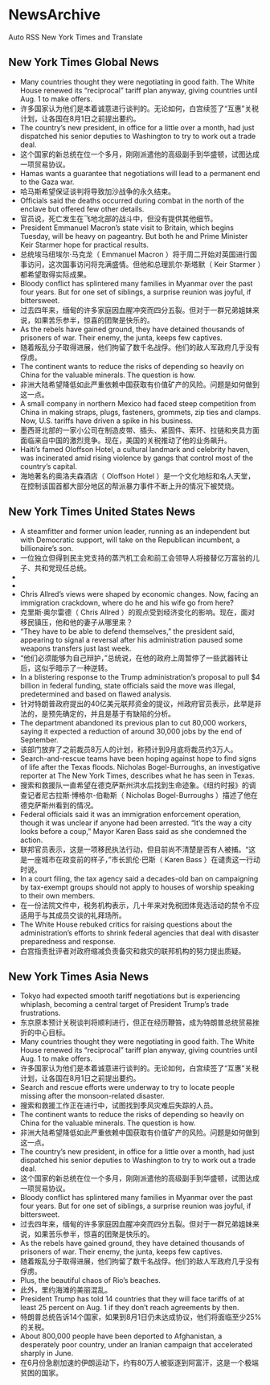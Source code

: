 # NewsArchive
Auto RSS New York Times and Translate

## New York Times Global News
* Many countries thought they were negotiating in good faith. The White House renewed its “reciprocal” tariff plan anyway, giving countries until Aug. 1 to make offers.
* 许多国家认为他们是本着诚意进行谈判的。无论如何，白宫续签了“互惠”关税计划，让各国在8月1日之前提出要约。
* The country’s new president, in office for a little over a month, had just dispatched his senior deputies to Washington to try to work out a trade deal.
* 这个国家的新总统在位一个多月，刚刚派遣他的高级副手到华盛顿，试图达成一项贸易协议。
* Hamas wants a guarantee that negotiations will lead to a permanent end to the Gaza war.
* 哈马斯希望保证谈判将导致加沙战争的永久结束。
* Officials said the deaths occurred during combat in the north of the enclave but offered few other details.
* 官员说，死亡发生在飞地北部的战斗中，但没有提供其他细节。
* President Emmanuel Macron’s state visit to Britain, which begins Tuesday, will be heavy on pageantry. But both he and Prime Minister Keir Starmer hope for practical results.
* 总统埃马纽埃尔·马克龙（ Emmanuel Macron ）将于周二开始对英国进行国事访问，这次国事访问将充满盛情。但他和总理凯尔·斯塔默（ Keir Starmer ）都希望取得实际成果。
* Bloody conflict has splintered many families in Myanmar over the past four years. But for one set of siblings, a surprise reunion was joyful, if bittersweet.
* 过去四年来，缅甸的许多家庭因血腥冲突而四分五裂。但对于一群兄弟姐妹来说，如果苦乐参半，惊喜的团聚是快乐的。
* As the rebels have gained ground, they have detained thousands of prisoners of war. Their enemy, the junta, keeps few captives.
* 随着叛乱分子取得进展，他们拘留了数千名战俘。他们的敌人军政府几乎没有俘虏。
* The continent wants to reduce the risks of depending so heavily on China for the valuable minerals. The question is how.
* 非洲大陆希望降低如此严重依赖中国获取有价值矿产的风险。问题是如何做到这一点。
* A small company in northern Mexico had faced steep competition from China in making straps, plugs, fasteners, grommets, zip ties and clamps. Now, U.S. tariffs have driven a spike in his business.
* 墨西哥北部的一家小公司在制造皮带、插头、紧固件、索环、拉链和夹具方面面临来自中国的激烈竞争。现在，美国的关税推动了他的业务飙升。
* Haiti’s famed Oloffson Hotel, a cultural landmark and celebrity haven, was incinerated amid rising violence by gangs that control most of the country’s capital.
* 海地著名的奥洛夫森酒店（ Oloffson Hotel ）是一个文化地标和名人天堂，在控制该国首都大部分地区的帮派暴力事件不断上升的情况下被焚烧。

## New York Times United States News
* A steamfitter and former union leader, running as an independent but with Democratic support, will take on the Republican incumbent, a billionaire’s son.
* 一位独立但得到民主党支持的蒸汽机工会和前工会领导人将接替亿万富翁的儿子、共和党现任总统。
* 
* 
* Chris Allred’s views were shaped by economic changes. Now, facing an immigration crackdown, where do he and his wife go from here?
* 克里斯·奥尔雷德（ Chris Allred ）的观点受到经济变化的影响。现在，面对移民镇压，他和他的妻子从哪里来？
* “They have to be able to defend themselves,” the president said, appearing to signal a reversal after his administration paused some weapons transfers just last week.
* “他们必须能够为自己辩护，”总统说，在他的政府上周暂停了一些武器转让后，这似乎暗示了一种逆转。
* In a blistering response to the Trump administration’s proposal to pull $4 billion in federal funding, state officials said the move was illegal, predetermined and based on flawed analysis.
* 针对特朗普政府提出的40亿美元联邦资金的提议，州政府官员表示，此举是非法的，是预先确定的，并且是基于有缺陷的分析。
* The department abandoned its previous plan to cut 80,000 workers, saying it expected a reduction of around 30,000 jobs by the end of September.
* 该部门放弃了之前裁员8万人的计划，称预计到9月底将裁员约3万人。
* Search-and-rescue teams have been hoping against hope to find signs of life after the Texas floods. Nicholas Bogel-Burroughs, an investigative reporter at The New York Times, describes what he has seen in Texas.
* 搜索和救援队一直希望在德克萨斯州洪水后找到生命迹象。《纽约时报》的调查记者尼古拉斯·博格尔-伯勒斯（ Nicholas Bogel-Burroughs ）描述了他在德克萨斯州看到的情况。
* Federal officials said it was an immigration enforcement operation, though it was unclear if anyone had been arrested. “It’s the way a city looks before a coup,” Mayor Karen Bass said as she condemned the action.
* 联邦官员表示，这是一项移民执法行动，但目前尚不清楚是否有人被捕。“这是一座城市在政变前的样子，”市长凯伦·巴斯（ Karen Bass ）在谴责这一行动时说。
* In a court filing, the tax agency said a decades-old ban on campaigning by tax-exempt groups should not apply to houses of worship speaking to their own members.
* 在一份法院文件中，税务机构表示，几十年来对免税团体竞选活动的禁令不应适用于与其成员交谈的礼拜场所。
* The White House rebuked critics for raising questions about the administration’s efforts to shrink federal agencies that deal with disaster preparedness and response.
* 白宫指责批评者对政府缩减负责备灾和救灾的联邦机构的努力提出质疑。

## New York Times Asia News
* Tokyo had expected smooth tariff negotiations but is experiencing whiplash, becoming a central target of President Trump’s trade frustrations.
* 东京原本预计关税谈判将顺利进行，但正在经历鞭笞，成为特朗普总统贸易挫折的中心目标。
* Many countries thought they were negotiating in good faith. The White House renewed its “reciprocal” tariff plan anyway, giving countries until Aug. 1 to make offers.
* 许多国家认为他们是本着诚意进行谈判的。无论如何，白宫续签了“互惠”关税计划，让各国在8月1日之前提出要约。
* Search and rescue efforts were underway to try to locate people missing after the monsoon-related disaster.
* 搜索和救援工作正在进行中，试图找到季风灾难后失踪的人员。
* The continent wants to reduce the risks of depending so heavily on China for the valuable minerals. The question is how.
* 非洲大陆希望降低如此严重依赖中国获取有价值矿产的风险。问题是如何做到这一点。
* The country’s new president, in office for a little over a month, had just dispatched his senior deputies to Washington to try to work out a trade deal.
* 这个国家的新总统在位一个多月，刚刚派遣他的高级副手到华盛顿，试图达成一项贸易协议。
* Bloody conflict has splintered many families in Myanmar over the past four years. But for one set of siblings, a surprise reunion was joyful, if bittersweet.
* 过去四年来，缅甸的许多家庭因血腥冲突而四分五裂。但对于一群兄弟姐妹来说，如果苦乐参半，惊喜的团聚是快乐的。
* As the rebels have gained ground, they have detained thousands of prisoners of war. Their enemy, the junta, keeps few captives.
* 随着叛乱分子取得进展，他们拘留了数千名战俘。他们的敌人军政府几乎没有俘虏。
* Plus, the beautiful chaos of Rio’s beaches.
* 此外，里约海滩的美丽混乱。
* President Trump has told 14 countries that they will face tariffs of at least 25 percent on Aug. 1 if they don’t reach agreements by then.
* 特朗普总统告诉14个国家，如果到8月1日仍未达成协议，他们将面临至少25%的关税。
* About 800,000 people have been deported to Afghanistan, a desperately poor country, under an Iranian campaign that accelerated sharply in June.
* 在6月份急剧加速的伊朗运动下，约有80万人被驱逐到阿富汗，这是一个极端贫困的国家。

